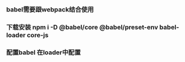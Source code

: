 ### babel需要跟webpack结合使用


###  下载安装  npm  i -D @babel/core @babel/preset-env babel-loader core-js


### 配置babel   在loader中配置




